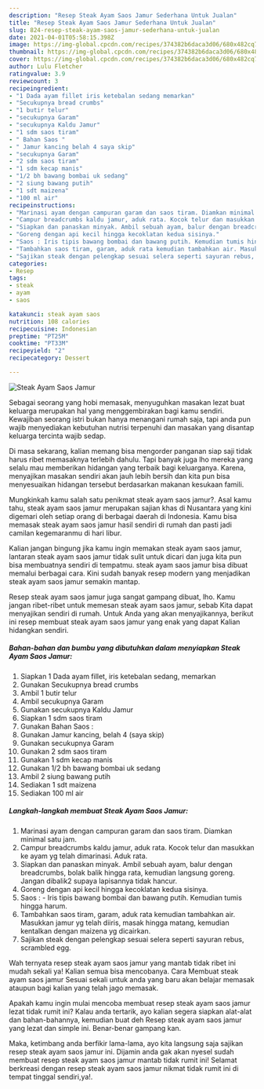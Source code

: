 ```yaml
---
description: "Resep Steak Ayam Saos Jamur Sederhana Untuk Jualan"
title: "Resep Steak Ayam Saos Jamur Sederhana Untuk Jualan"
slug: 824-resep-steak-ayam-saos-jamur-sederhana-untuk-jualan
date: 2021-04-01T05:58:15.398Z
image: https://img-global.cpcdn.com/recipes/374382b6daca3d06/680x482cq70/steak-ayam-saos-jamur-foto-resep-utama.jpg
thumbnail: https://img-global.cpcdn.com/recipes/374382b6daca3d06/680x482cq70/steak-ayam-saos-jamur-foto-resep-utama.jpg
cover: https://img-global.cpcdn.com/recipes/374382b6daca3d06/680x482cq70/steak-ayam-saos-jamur-foto-resep-utama.jpg
author: Lulu Fletcher
ratingvalue: 3.9
reviewcount: 3
recipeingredient:
- "1 Dada ayam fillet iris ketebalan sedang memarkan"
- "Secukupnya bread crumbs"
- "1 butir telur"
- "secukupnya Garam"
- "secukupnya Kaldu Jamur"
- "1 sdm saos tiram"
- " Bahan Saos "
- " Jamur kancing belah 4 saya skip"
- "secukupnya Garam"
- "2 sdm saos tiram"
- "1 sdm kecap manis"
- "1/2 bh bawang bombai uk sedang"
- "2 siung bawang putih"
- "1 sdt maizena"
- "100 ml air"
recipeinstructions:
- "Marinasi ayam dengan campuran garam dan saos tiram. Diamkan minimal satu jam."
- "Campur breadcrumbs kaldu jamur, aduk rata. Kocok telur dan masukkan ke ayam yg telah dimarinasi. Aduk rata."
- "Siapkan dan panaskan minyak. Ambil sebuah ayam, balur dengan breadcrumbs, bolak balik hingga rata, kemudian langsung goreng. Jangan dibalik2 supaya lapisannya tidak hancur."
- "Goreng dengan api kecil hingga kecoklatan kedua sisinya."
- "Saos : Iris tipis bawang bombai dan bawang putih. Kemudian tumis hingga harum."
- "Tambahkan saos tiram, garam, aduk rata kemudian tambahkan air. Masukkan jamur yg telah diiris, masak hingga matang, kemudian kentalkan dengan maizena yg dicairkan."
- "Sajikan steak dengan pelengkap sesuai selera seperti sayuran rebus, scrambled egg."
categories:
- Resep
tags:
- steak
- ayam
- saos

katakunci: steak ayam saos 
nutrition: 108 calories
recipecuisine: Indonesian
preptime: "PT25M"
cooktime: "PT33M"
recipeyield: "2"
recipecategory: Dessert

---
```



![Steak Ayam Saos Jamur](https://img-global.cpcdn.com/recipes/374382b6daca3d06/680x482cq70/steak-ayam-saos-jamur-foto-resep-utama.jpg)

Sebagai seorang yang hobi memasak, menyuguhkan masakan lezat buat keluarga merupakan hal yang menggembirakan bagi kamu sendiri. Kewajiban seorang istri bukan hanya menangani rumah saja, tapi anda pun wajib menyediakan kebutuhan nutrisi terpenuhi dan masakan yang disantap keluarga tercinta wajib sedap.

Di masa  sekarang, kalian memang bisa mengorder panganan siap saji tidak harus ribet memasaknya terlebih dahulu. Tapi banyak juga lho mereka yang selalu mau memberikan hidangan yang terbaik bagi keluarganya. Karena, menyajikan masakan sendiri akan jauh lebih bersih dan kita pun bisa menyesuaikan hidangan tersebut berdasarkan makanan kesukaan famili. 



Mungkinkah kamu salah satu penikmat steak ayam saos jamur?. Asal kamu tahu, steak ayam saos jamur merupakan sajian khas di Nusantara yang kini digemari oleh setiap orang di berbagai daerah di Indonesia. Kamu bisa memasak steak ayam saos jamur hasil sendiri di rumah dan pasti jadi camilan kegemaranmu di hari libur.

Kalian jangan bingung jika kamu ingin memakan steak ayam saos jamur, lantaran steak ayam saos jamur tidak sulit untuk dicari dan juga kita pun bisa membuatnya sendiri di tempatmu. steak ayam saos jamur bisa dibuat memalui berbagai cara. Kini sudah banyak resep modern yang menjadikan steak ayam saos jamur semakin mantap.

Resep steak ayam saos jamur juga sangat gampang dibuat, lho. Kamu jangan ribet-ribet untuk memesan steak ayam saos jamur, sebab Kita dapat menyajikan sendiri di rumah. Untuk Anda yang akan menyajikannya, berikut ini resep membuat steak ayam saos jamur yang enak yang dapat Kalian hidangkan sendiri.

<!--inarticleads1-->

##### Bahan-bahan dan bumbu yang dibutuhkan dalam menyiapkan Steak Ayam Saos Jamur:

1. Siapkan 1 Dada ayam fillet, iris ketebalan sedang, memarkan
1. Gunakan Secukupnya bread crumbs
1. Ambil 1 butir telur
1. Ambil secukupnya Garam
1. Gunakan secukupnya Kaldu Jamur
1. Siapkan 1 sdm saos tiram
1. Gunakan  Bahan Saos :
1. Gunakan  Jamur kancing, belah 4 (saya skip)
1. Gunakan secukupnya Garam
1. Gunakan 2 sdm saos tiram
1. Gunakan 1 sdm kecap manis
1. Gunakan 1/2 bh bawang bombai uk sedang
1. Ambil 2 siung bawang putih
1. Sediakan 1 sdt maizena
1. Sediakan 100 ml air




<!--inarticleads2-->

##### Langkah-langkah membuat Steak Ayam Saos Jamur:

1. Marinasi ayam dengan campuran garam dan saos tiram. Diamkan minimal satu jam.
1. Campur breadcrumbs kaldu jamur, aduk rata. Kocok telur dan masukkan ke ayam yg telah dimarinasi. Aduk rata.
1. Siapkan dan panaskan minyak. Ambil sebuah ayam, balur dengan breadcrumbs, bolak balik hingga rata, kemudian langsung goreng. Jangan dibalik2 supaya lapisannya tidak hancur.
1. Goreng dengan api kecil hingga kecoklatan kedua sisinya.
1. Saos : - Iris tipis bawang bombai dan bawang putih. Kemudian tumis hingga harum.
1. Tambahkan saos tiram, garam, aduk rata kemudian tambahkan air. Masukkan jamur yg telah diiris, masak hingga matang, kemudian kentalkan dengan maizena yg dicairkan.
1. Sajikan steak dengan pelengkap sesuai selera seperti sayuran rebus, scrambled egg.




Wah ternyata resep steak ayam saos jamur yang mantab tidak ribet ini mudah sekali ya! Kalian semua bisa mencobanya. Cara Membuat steak ayam saos jamur Sesuai sekali untuk anda yang baru akan belajar memasak ataupun bagi kalian yang telah jago memasak.

Apakah kamu ingin mulai mencoba membuat resep steak ayam saos jamur lezat tidak rumit ini? Kalau anda tertarik, ayo kalian segera siapkan alat-alat dan bahan-bahannya, kemudian buat deh Resep steak ayam saos jamur yang lezat dan simple ini. Benar-benar gampang kan. 

Maka, ketimbang anda berfikir lama-lama, ayo kita langsung saja sajikan resep steak ayam saos jamur ini. Dijamin anda gak akan nyesel sudah membuat resep steak ayam saos jamur mantab tidak rumit ini! Selamat berkreasi dengan resep steak ayam saos jamur nikmat tidak rumit ini di tempat tinggal sendiri,ya!.

